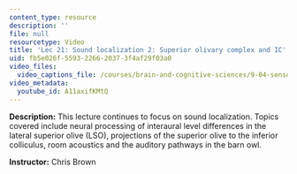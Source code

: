 ```yaml
---
content_type: resource
description: ''
file: null
resourcetype: Video
title: 'Lec 21: Sound localization 2: Superior olivary complex and IC'
uid: fb5e026f-5593-2266-2037-3f4af29f03a0
video_files:
  video_captions_file: /courses/brain-and-cognitive-sciences/9-04-sensory-systems-fall-2013/lecture-videos/lec-21-sound-localization-2-superior-olivary-complex-and-ic/A11axifKMtQ.vtt
video_metadata:
  youtube_id: A11axifKMtQ
---
```


**Description:** This lecture continues to focus on sound localization. Topics covered include neural processing of interaural level differences in the lateral superior olive (LSO), projections of the superior olive to the inferior colliculus, room acoustics and the auditory pathways in the barn owl.

**Instructor:** Chris Brown